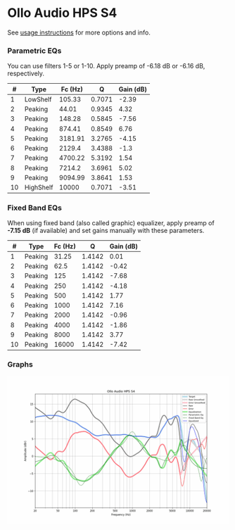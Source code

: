 # Ollo Audio HPS S4
See [usage instructions](https://github.com/jaakkopasanen/AutoEq#usage) for more options and info.

### Parametric EQs
You can use filters 1-5 or 1-10. Apply preamp of -6.18 dB or -6.16 dB, respectively.

|   # | Type      |   Fc (Hz) |      Q |   Gain (dB) |
|-----|-----------|-----------|--------|-------------|
|   1 | LowShelf  |    105.33 | 0.7071 |       -2.39 |
|   2 | Peaking   |     44.01 | 0.9345 |        4.32 |
|   3 | Peaking   |    148.28 | 0.5845 |       -7.56 |
|   4 | Peaking   |    874.41 | 0.8549 |        6.76 |
|   5 | Peaking   |   3181.91 | 3.2765 |       -4.15 |
|   6 | Peaking   |   2129.4  | 3.4388 |       -1.3  |
|   7 | Peaking   |   4700.22 | 5.3192 |        1.54 |
|   8 | Peaking   |   7214.2  | 3.6961 |        5.02 |
|   9 | Peaking   |   9094.99 | 3.8641 |        1.53 |
|  10 | HighShelf |  10000    | 0.7071 |       -3.51 |

### Fixed Band EQs
When using fixed band (also called graphic) equalizer, apply preamp of **-7.15 dB** (if available) and set gains manually with these parameters.

|   # | Type    |   Fc (Hz) |      Q |   Gain (dB) |
|-----|---------|-----------|--------|-------------|
|   1 | Peaking |     31.25 | 1.4142 |        0.01 |
|   2 | Peaking |     62.5  | 1.4142 |       -0.42 |
|   3 | Peaking |    125    | 1.4142 |       -7.68 |
|   4 | Peaking |    250    | 1.4142 |       -4.18 |
|   5 | Peaking |    500    | 1.4142 |        1.77 |
|   6 | Peaking |   1000    | 1.4142 |        7.16 |
|   7 | Peaking |   2000    | 1.4142 |       -0.96 |
|   8 | Peaking |   4000    | 1.4142 |       -1.86 |
|   9 | Peaking |   8000    | 1.4142 |        3.77 |
|  10 | Peaking |  16000    | 1.4142 |       -7.42 |

### Graphs
![](./Ollo%20Audio%20HPS%20S4.png)

